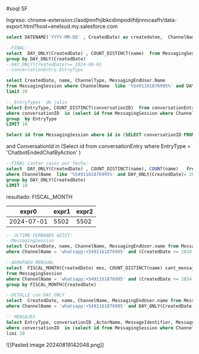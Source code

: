 #soql SF

Ingreso: chrome-extension://aodjmnfhjibkcdimpodiifdjnnncaafh/data-export.html?host=enelsud.my.salesforce.com


```SQL
select DATENAME('YYYY-MM-DD' , CreatedDate) as createdatee,  ChannelName, name, Id  from MessagingSession where ChannelName  like '%5491161876995%' limit 20 


```

``` SQL
--FINAL:
select  DAY_ONLY(CreatedDate) , COUNT_DISTINCT(name)  from MessagingSession where ChannelName  like '%5491161876995%' and Name in ('MS-16749398', 'MS-16749368' ) 
group by DAY_ONLY(CreatedDate) 
--DAY_ONLY(CreatedDate)>= 2024-08-01
--conversationEntry.EntryType
```

``` SQL
select CreatedDate, name, ChannelType, MessagingEndUser.Name
from MessagingSession where ChannelName  like '%5491161876995%' and DAY_ONLY(CreatedDate)= 2024-07-01 
limit 20
```

``` SQL
-- EntryTypes  de julio
Select EntryType, COUNT_DISTINCT(conversationID)  from conversationEntry 
where conversationID  in (select id from MessagingSession where ChannelName  like '%5491161876995%' and DAY_ONLY(CreatedDate)= 2024-07-01 ) and EntryType != 'Text'
group  by EntryType
LIMIT 10
```

``` SQL
Select id from MessagingSession where id in (SELECT conversationID FROM ConversationEntry WHERE EntryType = 'ChatbotEndedChatByAction' and ConversationId = '0Mwck000002qIED')
```

and  ConversationId  in (Select id from conversationEntry where EntryType = 'ChatbotEndedChatByAction' )

``` SQL 
--FINAL contar casos por fecha:
select  DAY_ONLY(CreatedDate) , COUNT_DISTINCT(name), COUNT(name)   from MessagingSession 
where ChannelName  like '%5491161876995%' and DAY_ONLY(CreatedDate)= 2024-07-01 and id in (Select conversationID from conversationEntry where EntryType in ('ChatbotEndedChatByAction' ,'BotEscalated'))
group by DAY_ONLY(CreatedDate) 
LIMIT 10
```
resultado: FISCAL_MONTH

| expr0      | expr1 | expr2 |
| ---------- | ----- | ----- |
| 2024-07-01 | 5502  | 5502  |
```SQL
-- ULTIMO FERNANDO GEIST:
--MessagingSession
select CreatedDate, name, ChannelName, MessagingEndUser.name from MessagingSession 
where ChannelName = 'whatsapp:+5491161876995' and (CreatedDate >= 2024-07-01T00:00:00.000-03:00 and CreatedDate < 2024-07-02T00:00:00.000-03:00) and id in (Select conversationID from conversationEntry where EntryType in ('ChatbotEndedChatByAction'))
```

``` SQL
--AGRUPADO MENSUAL
select  FISCAL_MONTH(CreatedDate) mes, COUNT_DISTINCT(name) cant_mensajes
from MessagingSession 
where ChannelName = 'whatsapp:+5491161876995' and (CreatedDate >= 2024-01-01T00:00:00.000-00:00 and CreatedDate < 2024-02-01T00:00:00.000-00:00) and id in (Select conversationID from conversationEntry where EntryType in ('ChatbotEndedChatByAction') )
group by FISCAL_MONTH(CreatedDate)
```

```  SQL
--DETALLE con DAY_ONLY
select  CreatedDate, name, ChannelName, MessagingEndUser.name from MessagingSession 
where ChannelName = 'whatsapp:+5491161876995' and DAY_ONLY(CreatedDate)= 2024-07-01 and id in (Select conversationID from conversationEntry where EntryType in ('ChatbotEndedChatByAction'))
```

``` SQL
-- MENSAJES
Select EntryType, conversationID ,ActorName, MessageIdentifier, Message, CreatedDate from conversationEntry 
where conversationID  in (select id from MessagingSession where ChannelName  like '%5491161876995%' and DAY_ONLY(CreatedDate)= 2024-07-01 ) and EntryType != 'Text'
limi 20
```

![[Pasted image 20240819142048.png]]

